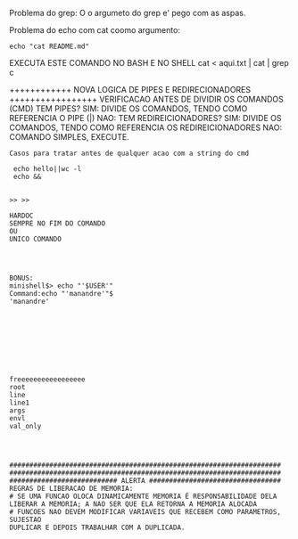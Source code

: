 Problema do grep:
	O o argumeto do grep e' pego com as aspas.

Problema do echo com cat coomo argumento:

	echo "cat README.md"

EXECUTA ESTE COMANDO NO BASH E NO SHELL
cat < aqui.txt | cat | grep c







++++++++++++ NOVA LOGICA DE PIPES E REDIRECIONADORES +++++++++++++++++
VERIFICACAO ANTES DE DIVIDIR OS COMANDOS (CMD)
TEM PIPES?
SIM: DIVIDE OS COMANDOS, TENDO COMO REFERENCIA O PIPE (|)
NAO: TEM REDIREICIONADORES?
	SIM: DIVIDE OS COMANDOS, TENDO COMO REFERENCIA OS REDIREICIONADORES
	NAO: COMANDO SIMPLES, EXECUTE.



	Casos para tratar antes de qualquer acao com a string do cmd

	 echo hello||wc -l
	 echo && 


	>> >>

	HARDOC 
	SEMPRE NO FIM DO COMANDO
	OU
	UNICO COMANDO	




	BONUS:
	minishell$> echo "'$USER'"
	Command:echo "'manandre'"$
	'manandre'









	freeeeeeeeeeeeeeeee
	root
	line
	line1
	args
	envl
	val_only




	####################################################################
	####################################################################
	########################### ALERTA #################################
	REGRAS DE LIBERACAO DE MEMORIA:
	# SE UMA FUNCAO OLOCA DINAMICAMENTE MEMORIA É RESPONSABILIDADE DELA LIBERAR A MEMORIA; A NAO SER QUE ELA RETORNA A MEMORIA ALOCADA
	# FUNCOES NAO DEVEM MODIFICAR VARIAVEIS QUE RECEBEM COMO PARAMETROS, SUJESTAO 
	DUPLICAR E DEPOIS TRABALHAR COM A DUPLICADA.
